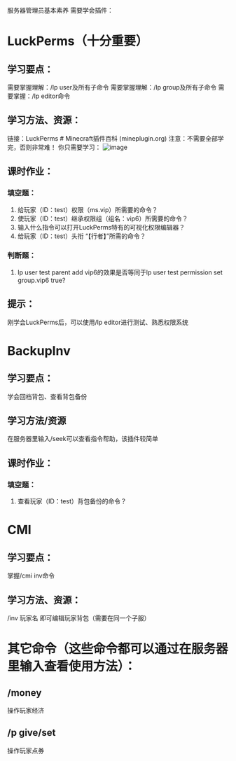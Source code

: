 服务器管理员基本素养
需要学会插件：
# LuckPerms（十分重要）
## 学习要点：
需要掌握理解：/lp user及所有子命令
需要掌握理解：/lp group及所有子命令
需要掌握：/lp editor命令
## 学习方法、资源：
链接：LuckPerms # Minecraft插件百科 (mineplugin.org)
注意：不需要全部学完，否则非常难！
你只需要学习：
 ![image](https://user-images.githubusercontent.com/51043917/166195235-cf8e2577-57b7-4b94-a3d6-ba7b7f032382.png)

## 课时作业：
### 填空题：
1.	给玩家（ID：test）权限（ms.vip）所需要的命令？
2.	使玩家（ID：test）继承权限组（组名：vip6）所需要的命令？
3.	输入什么指令可以打开LuckPerms特有的可视化权限编辑器？
4.	给玩家（ID：test）头衔 “【行者】”所需的命令？
### 判断题：
1.	lp user test parent add vip6的效果是否等同于lp user test permission set group.vip6 true?
## 提示：
刚学会LuckPerms后，可以使用/lp editor进行测试、熟悉权限系统
# BackupInv
## 学习要点：
学会回档背包、查看背包备份
## 学习方法/资源
在服务器里输入/seek可以查看指令帮助，该插件较简单
## 课时作业：
### 填空题：
1.	查看玩家（ID：test）背包备份的命令？
# CMI
## 学习要点：
掌握/cmi inv命令
## 学习方法、资源：
 /inv 玩家名 即可编辑玩家背包（需要在同一个子服）
# 其它命令（这些命令都可以通过在服务器里输入查看使用方法）：
## /money
操作玩家经济
## /p give/set
操作玩家点券
